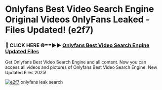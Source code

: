 # Onlyfans Best Video Search Engine Original Videos 0nlyFans Leaked - Files Updated! (e2f7)

<h3>🔴 CLICK HERE 🌐==►► <a href="https://tinyurl.com/2jnfzry5" rel="nofollow">Onlyfans Best Video Search Engine Updated Files</a></h3>

Get Onlyfans Best Video Search Engine and all content. Now you can access all videos and pictures of Onlyfans Best Video Search Engine. New Updated Files 2025!

[![e2f7](https://i.imgur.com/GyGTBgg.gif)](https://tinyurl.com/2jnfzry5)
onlyfans leak search